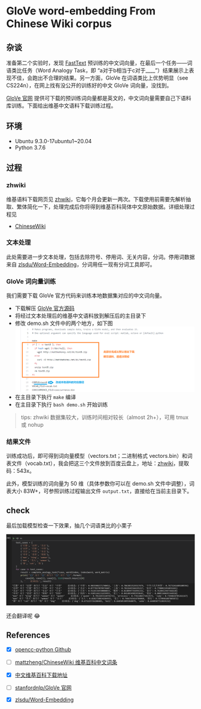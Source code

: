 # GloVe word-embedding From Chinese Wiki corpus

## 杂谈

准备第二个实验时，发现 [FastText](https://github.com/facebookresearch/fastText/blob/master/docs/pretrained-vectors.md) 预训练的中文词向量，在最后一个任务——词语类比任务（Word Analogy Task，即 “a对于b相当于c对于____”）结果展示上表现不佳，会跑出不合理的结果。另一方面，GloVe 在词语类比上优势明显（see CS224n），在网上找有没公开的训练好的中文 GloVe 词向量，没找到。

[GloVe 官网](https://nlp.stanford.edu/projects/glove/) 提供可下载的预训练词向量都是英文的，中文词向量需要自己下语料库训练。下面给出维基中文语料下载训练过程。

## 环境

* Ubuntu 9.3.0-17ubuntu1~20.04
* Python 3.7.6

## 过程

### zhwiki

维基语料下载网页见 [zhwiki](https://dumps.wikimedia.org/zhwiki/)，它每个月会更新一两次。下载使用前需要先解析抽取、繁体简化一下，处理完成后你将得到维基百科简体中文原始数据。详细处理过程见

* [ChineseWiki](https://github.com/Yudreamy/GloVe_Chinese_word_embedding/blob/master/ChineseWiki.md)

### 文本处理

此处需要进一步文本处理，包括去除符号、停用词、无关内容，分词。停用词数据来自 [zlsdu/Word-Embedding](https://github.com/zlsdu/Word-Embedding#3%E5%AE%9E%E9%AA%8C%E6%95%B0%E6%8D%AE%E7%AE%80%E4%BB%8B)，分词用任一现有分词工具即可。

### GloVe 词向量训练

我们需要下载 GloVe 官方代码来训练本地数据集对应的中文词向量。

* 下载解压 [GloVe 官方源码](https://github.com/stanfordnlp/GloVe)
* 将经过文本处理后的维基中文语料放到解压后的主目录下
* 修改 demo.sh 文件中的两个地方，如下图
![](picture/demo.PNG)
* 在主目录下执行 `make` 编译
* 在主目录下执行 `bash demo.sh` 开始训练 

> tips: zhwiki 数据集较大，训练时间相对较长（almost 2h+），可用 tmux 或 nohup

### 结果文件

训练成功后，即可得到词向量模型（vectors.txt；二进制格式 vectors.bin）和词表文件（vocab.txt），我会把这三个文件放到百度云盘上，地址：[zhwiki](https://pan.baidu.com/s/1tFbPrh25H5PEp-i6ELQ8Ig)，提取码：543x。

此外，模型训练的词向量为 50 维（具体参数你可以在 demo.sh 文件中调整），词表大小 83W+，可参照训练过程输出文件 `output.txt`，直接给在当前主目录下。

## check

最后加载模型检查一下效果，抽几个词语类比的小栗子

![](picture/check.png)

还会翻译呢 :joy:

## References

- [x] [opencc-python Github](https://github.com/yichen0831/opencc-python)
- [ ] [mattzheng/ChineseWiki 维基百科中文词条](https://github.com/mattzheng/ChineseWiki/blob/master/README.md)
- [x] [中文维基百科下载地址](https://dumps.wikimedia.org/zhwiki/)
- [ ] [stanfordnlp/GloVe 官网](https://github.com/stanfordnlp/GloVe)
- [x] [zlsdu/Word-Embedding](https://github.com/zlsdu/Word-Embedding)

